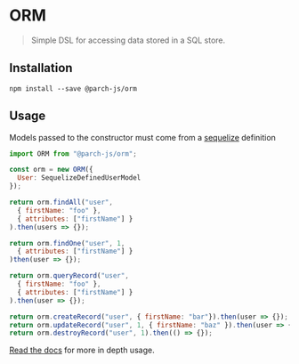 # ORM

> Simple DSL for accessing data stored in a SQL store.

## Installation

`npm install --save @parch-js/orm`

## Usage

Models passed to the constructor must come from a [sequelize](http://docs.sequelizejs.com/en/v3/) definition

```javascript
import ORM from "@parch-js/orm";

const orm = new ORM({
  User: SequelizeDefinedUserModel
});

return orm.findAll("user",
  { firstName: "foo" },
  { attributes: ["firstName"] }
).then(users => {});

return orm.findOne("user", 1,
  { attributes: ["firstName"] }
)then(user => {});

return orm.queryRecord("user",
  { firstName: "foo" },
  { attributes: ["firstName"] }
).then(user => {});

return orm.createRecord("user", { firstName: "bar"}).then(user => {});
return orm.updateRecord("user", 1, { firstName: "baz" }).then(user => {});
return orm.destroyRecord("user", 1).then(() => {});
```

[Read the docs]() for more in depth usage.